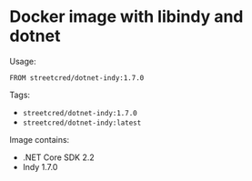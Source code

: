 # Docker image with libindy and dotnet

Usage:
```lang=dockerfile
FROM streetcred/dotnet-indy:1.7.0
```

Tags:
- `streetcred/dotnet-indy:1.7.0`
- `streetcred/dotnet-indy:latest`

Image contains:
- .NET Core SDK 2.2
- Indy 1.7.0